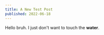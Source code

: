 ```yaml
---
title: A New Test Post
published: 2022-06-18
---
```


Hello bruh. I just don't want to touch the **water**.